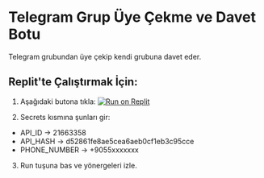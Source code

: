 # Telegram Grup Üye Çekme ve Davet Botu

Telegram grubundan üye çekip kendi grubuna davet eder.

## Replit'te Çalıştırmak İçin:

1. Aşağıdaki butona tıkla:
[![Run on Replit](https://replit.com/badge/github/Frozzylxst/telegram-bot)](https://replit.com/badge/github/Frozzylxst/telegram-bot)

2. Secrets kısmına şunları gir:
- API_ID → 21663358
- API_HASH → d52861fe8ae5cea6aeb0cf1eb3c95cce
- PHONE_NUMBER → +9055xxxxxxx

3. Run tuşuna bas ve yönergeleri izle.
